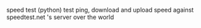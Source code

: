 speed test (python)
test ping, download and upload speed against speedtest.net 's server over the world
